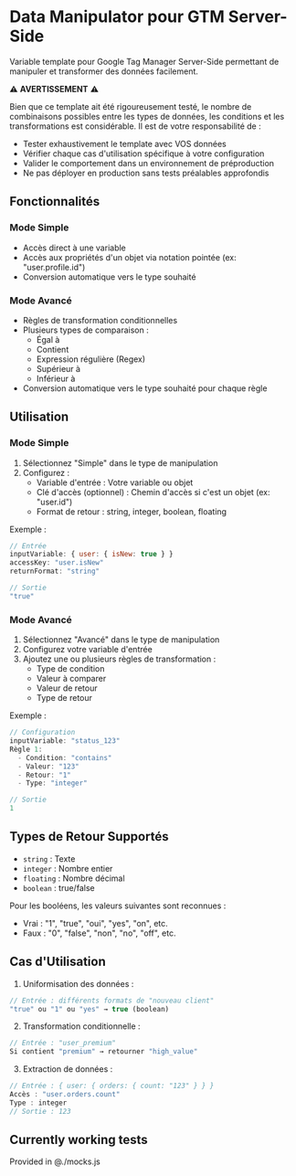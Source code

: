# Data Manipulator pour GTM Server-Side

Variable template pour Google Tag Manager Server-Side permettant de manipuler et transformer des données facilement.

⚠️ **AVERTISSEMENT** ⚠️

Bien que ce template ait été rigoureusement testé, le nombre de combinaisons possibles entre les types de données, les conditions et les transformations est considérable. Il est de votre responsabilité de :
- Tester exhaustivement le template avec VOS données
- Vérifier chaque cas d'utilisation spécifique à votre configuration
- Valider le comportement dans un environnement de préproduction
- Ne pas déployer en production sans tests préalables approfondis

## Fonctionnalités

### Mode Simple
- Accès direct à une variable
- Accès aux propriétés d'un objet via notation pointée (ex: "user.profile.id")
- Conversion automatique vers le type souhaité

### Mode Avancé
- Règles de transformation conditionnelles
- Plusieurs types de comparaison :
  - Égal à
  - Contient
  - Expression régulière (Regex)
  - Supérieur à
  - Inférieur à
- Conversion automatique vers le type souhaité pour chaque règle

## Utilisation

### Mode Simple

1. Sélectionnez "Simple" dans le type de manipulation
2. Configurez :
   - Variable d'entrée : Votre variable ou objet
   - Clé d'accès (optionnel) : Chemin d'accès si c'est un objet (ex: "user.id")
   - Format de retour : string, integer, boolean, floating

Exemple :
```javascript
// Entrée
inputVariable: { user: { isNew: true } }
accessKey: "user.isNew"
returnFormat: "string"

// Sortie
"true"
```

### Mode Avancé

1. Sélectionnez "Avancé" dans le type de manipulation
2. Configurez votre variable d'entrée
3. Ajoutez une ou plusieurs règles de transformation :
   - Type de condition
   - Valeur à comparer
   - Valeur de retour
   - Type de retour

Exemple :
```javascript
// Configuration
inputVariable: "status_123"
Règle 1:
  - Condition: "contains"
  - Valeur: "123"
  - Retour: "1"
  - Type: "integer"

// Sortie
1
```

## Types de Retour Supportés

- `string` : Texte
- `integer` : Nombre entier
- `floating` : Nombre décimal
- `boolean` : true/false

Pour les booléens, les valeurs suivantes sont reconnues :
- Vrai : "1", "true", "oui", "yes", "on", etc.
- Faux : "0", "false", "non", "no", "off", etc.

## Cas d'Utilisation

1. Uniformisation des données :
```javascript
// Entrée : différents formats de "nouveau client"
"true" ou "1" ou "yes" → true (boolean)
```

2. Transformation conditionnelle :
```javascript
// Entrée : "user_premium"
Si contient "premium" → retourner "high_value"
```

3. Extraction de données :
```javascript
// Entrée : { user: { orders: { count: "123" } } }
Accès : "user.orders.count"
Type : integer
// Sortie : 123
```

## Currently working tests

Provided in @./mocks.js
